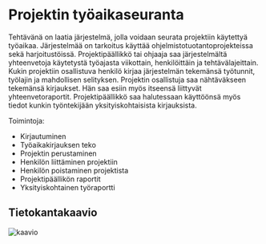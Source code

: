 # Projektin työaikaseuranta

Tehtävänä on laatia järjestelmä, jolla voidaan seurata projektiin käytettyä työaikaa. Järjestelmää on tarkoitus käyttää ohjelmistotuotantoprojekteissa sekä harjoitustöissä. Projektipäällikkö tai ohjaaja saa järjestelmältä yhteenvetoja käytetystä työajasta viikottain, henkilöittäin ja tehtävälajeittain. Kukin projektiin osallistuva henkilö kirjaa järjestelmän tekemänsä työtunnit, työlajin ja mahdollisen selityksen. Projektin osallistuja saa nähtäväkseen tekemänsä kirjaukset. Hän saa esiin myös itseensä liittyvät yhteenvetoraportit. Projektipäällikkö saa halutessaan käyttöönsä myös tiedot kunkin työntekijään yksityiskohtaisista kirjauksista.

Toimintoja:

* Kirjautuminen
* Työaikakirjauksen teko
* Projektin perustaminen
* Henkilön liittäminen projektiin
* Henkilön poistaminen projektista
* Projektipäällikön raportit
* Yksityiskohtainen työraportti

## Tietokantakaavio 
![kaavio](https://yuml.me/0c8f60ee.png)
